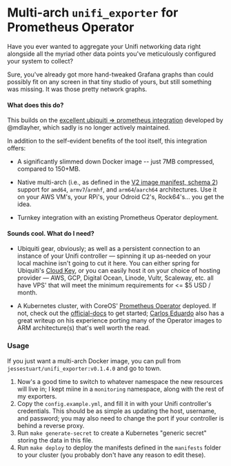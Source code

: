 Multi-arch `unifi_exporter` for Prometheus Operator
=======================================================

Have you ever wanted to aggregate your Unifi networking data right alongside
all the myriad other data points you've meticulously configured your system to
collect?

Sure, you've already got more hand-tweaked Grafana graphs than could possibly
fit on any screen in that tiny studio of yours, but still something was missing.
It was those pretty network graphs.

#### What does this do?

This builds on the [excellent ubiquiti => prometheus integration][unifi-exporter-mdlayher]
developed by @mdlayher, which sadly is no longer actively maintained.

In addition to the self-evident benefits of the tool itself, this integration
offers:

- A significantly slimmed down Docker image -- just 7MB compressed, compared to
  150+MB.

- Native multi-arch (i.e., as defined in the [V2 image manifest, schema
  2][v2-image-manifest]) support for `amd64`, `armv7`/`armhf`, and `arm64`/`aarch64`
  architectures. Use it on your AWS VM's, your RPi's, your Odroid C2's,
  Rock64's... you get the idea.

- Turnkey integration with an existing Prometheus Operator deployment.

#### Sounds cool. What do I need?

- Ubiquiti gear, obviously; as well as a persistent connection to an instance
  of your Unifi controller — spinning it up as-needed on your local machine
  isn't going to cut it here. You can either spring for Ubiquiti's [Cloud
  Key][cloud-key-amazon], or you can easily host it on your choice of hosting
  provider — AWS, GCP, Digital Ocean, Linode, Vultr, Scaleway, etc. all have
  VPS' that will meet the minimum requirements for <= $5 USD / month.

- A Kubernetes cluster, with CoreOS' [Prometheus Operator][prom-op] deployed.
  If not, check out the [official-docs][prom-op-docs] to get started; [Carlos
  Eduardo][prom-op-carlosedp] also has a great writeup on his experience
  porting many of the Operator images to ARM architecture(s) that's well worth
  the read.

### Usage

If you just want a multi-arch Docker image, you can pull from
`jessestuart/unifi_exporter:v0.1.4.0` and go to town.

1. Now's a good time to switch to whatever namespace the new resources will
   live in; I kept miine in a `monitoring` namespace, along with the rest of
   my exporters.
1. Copy the `config.example.yml`, and fill it in with your Unifi controller's
   credentials. This should be as simple as updating the host, username, and
   password; you may also need to change the port if your controller is behind
   a reverse proxy.
1. Run `make generate-secret` to create a Kubernetes "generic secret" storing
   the data in this file.
1. Run `make deploy` to deploy the manifests defined in the `manifests` folder
   to your cluster (you probably don't have any reason to edit these).

[cloud-key-amazon]: https://www.amazon.com/Ubiquiti-Unifi-Cloud-Key-Control/dp/B017T2QB22/
[prom-op-carlosedp]: https://itnext.io/creating-a-full-monitoring-solution-for-arm-kubernetes-cluster-53b3671186cb
[prom-op-docs]: https://coreos.com/operators/prometheus/docs/latest/
[prom-op]: https://github.com/coreos/prometheus-operator
[unifi-exporter-mdlayher]: https://github.com/mdlayher/unifi_exporter
[v2-image-manifest]: https://docs.docker.com/registry/spec/manifest-v2-2/
